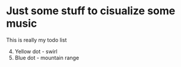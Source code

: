 # Just some stuff to cisualize some music

This is really my todo list

4. Yellow dot - swirl
5. Blue dot - mountain range